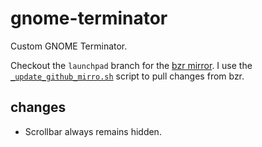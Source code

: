 
# gnome-terminator

Custom GNOME Terminator.

Checkout the `launchpad` branch for the [bzr mirror](https://code.launchpad.net/~gnome-terminator/terminator/trunk). I use the [`_update_github_mirro.sh`](https://github.com/dufferzafar/gnome-terminator/blob/master/_update_github_mirror.sh) script to pull changes from bzr.

## changes

* Scrollbar always remains hidden.